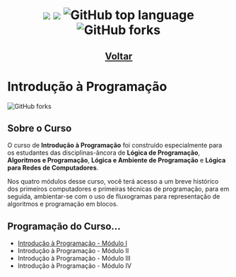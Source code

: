 <h1 align="center">
<img src="https://img.shields.io/static/v1?label=CCO&message=Ciência%20da%20Computação&color=ff6347&style&logo=ghost"/>
<img src="https://img.shields.io/github/license/mashape/apistatus.svg"/>
<img alt="GitHub top language" src="https://img.shields.io/github/languages/top/paulofreitas-py/BS-Ciencia-da-Computacao">
<img alt="GitHub forks" src="https://img.shields.io/github/forks/paulofreitas-py/BS-Ciencia-da-Computacao?style=social">
</h1>

## <h2 align="center"> [Voltar](https://github.com/paulofreitas-py/BS-Ciencia-da-Computacao/tree/main/cursos-extracurricular)</h2>
# Introdução à Programação
<img alt="GitHub forks" src="https://paulofreitasdev.files.wordpress.com/2021/08/progra.png">

## Sobre o Curso 
O curso de **Introdução à Programação** foi construído especialmente para os estudantes das disciplinas-âncora de **Lógica de Programação**, **Algoritmos e Programação**, **Lógica e Ambiente de Programação** e **Lógica para Redes de Computadores**.

Nos quatro módulos desse curso, você terá acesso a um breve histórico dos primeiros computadores e primeiras técnicas de programação, para em seguida, ambientar-se com o uso de fluxogramas para representação de algoritmos e programação em blocos.

## Programação do Curso...
- [Introdução à Programação - Módulo I](https://github.com/paulofreitas-py/BS-Ciencia-da-Computacao/blob/main/cursos-extracurricular/Introdu%C3%A7%C3%A3o-a-programacao/Modulo-I.md)
- Introdução à Programação - Módulo II
- Introdução à Programação - Módulo III
- Introdução à Programação - Módulo IV